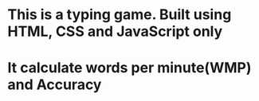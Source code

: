 # This is a typing game. Built using HTML, CSS and JavaScript only

# It calculate words per minute(WMP) and Accuracy
